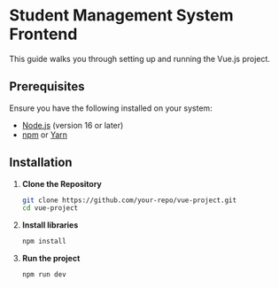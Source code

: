 # Student Management System Frontend

This guide walks you through setting up and running the Vue.js project.

## Prerequisites

Ensure you have the following installed on your system:

- [Node.js](https://nodejs.org/) (version 16 or later)
- [npm](https://www.npmjs.com/) or [Yarn](https://yarnpkg.com/)

## Installation

1. **Clone the Repository**
   ```sh
   git clone https://github.com/your-repo/vue-project.git
   cd vue-project

2. **Install libraries**
    ```sh
    npm install

3. **Run the project**
    ```sh
    npm run dev